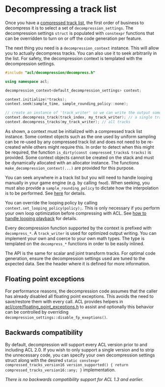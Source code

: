 # Decompressing a track list

Once you have a [compressed track list](compressing_raw_tracks.md), the first order of business to decompress it is to select a set of `decompression_settings`. The decompression settings `struct` is populated with `constexpr` functions that can be overridden to turn on or off the code generation per feature.

The next thing you need is a `decompression_context` instance. This will allow you to actually decompress tracks. You can also use it to seek arbitrarily in the list. For safety, the decompression context is templated with the decompression settings.

```c++
#include "acl/decompression/decompress.h"

using namespace acl;

decompression_context<default_decompression_settings> context;

context.initialize(*tracks);
context.seek(sample_time, sample_rounding_policy::none);

// create an instance of 'track_writer' so we can write the output somewhere
context.decompress_track(track_index, my_track_writer); // a single track
context.decompress_tracks(my_track_writer); // all tracks
```

As shown, a context must be initialized with a compressed track list instance. Some context objects such as the one used by uniform sampling can be re-used by any compressed track list and does not need to be re-created while others might require this. In order to detect when this might be required, the function `is_dirty(const compressed_tracks& tracks)` is provided. Some context objects cannot be created on the stack and must be dynamically allocated with an allocator instance. The functions `make_decompression_context(...)` are provided for this purpose.

You can seek anywhere in a track list but you will need to handle looping manually in your game engine (e.g. by calling `fmod`). When seeking, you must also provide a `sample_rounding_policy` to dictate how the interpolation is to be performed. See [here](../includes/acl/core/interpolation_utils.h) for details.

You can override the looping policy by calling `context.set_looping_policy(policy);`. This is only necessary if you perform your own loop optimization before compressing with ACL. See [how to handle looping playback](handling_looping_playback.md) for details.

Every decompression function supported by the context is prefixed with `decompress_*`. A `track_writer` is used for optimized output writing. You can implement your own and coerce to your own math types. The type is templated on the `decompress_*` functions in order to be easily inlined.

The API is the same for scalar and joint transform tracks. For optimal code generation, ensure the decompression settings used are tuned to the expected data. See the header where it is defined for more information.

## Floating point exceptions

For performance reasons, the decompression code assumes that the caller has already disabled all floating point exceptions. This avoids the need to save/restore them with every call. ACL provides helpers in [acl/core/floating_point_exceptions.h](..\includes\acl\core\floating_point_exceptions.h) to assist and optionally this behavior can be controlled by overriding `decompression_settings::disable_fp_exeptions()`.

## Backwards compatibility

By default, decompression will support every ACL version prior to and including ACL 2.0. If you wish to only support a single version and to strip the unnecessary code, you can specify your own decompression settings struct along with the desired `static constexpr compressed_tracks_version16 version_supported() { return compressed_tracks_version16::any; }` implementation.

*There is no backwards compatibility support for ACL 1.3 and earlier.*
